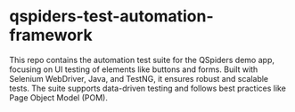 # qspiders-test-automation-framework
This repo contains the automation test suite for the QSpiders demo app, focusing on UI testing of elements like buttons and forms. Built with Selenium WebDriver, Java, and TestNG, it ensures robust and scalable tests. The suite supports data-driven testing and follows best practices like Page Object Model (POM).
